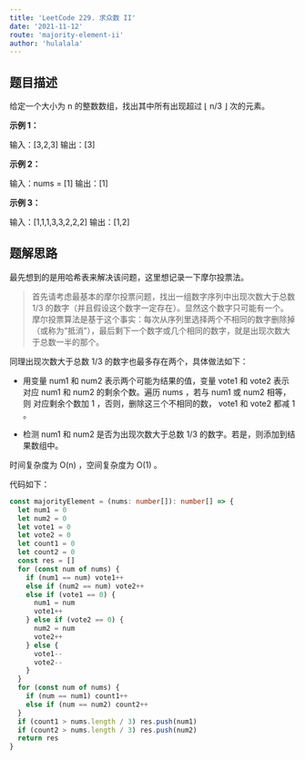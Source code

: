 ```yaml
---
title: 'LeetCode 229. 求众数 II'
date: '2021-11-12'
route: 'majority-element-ii'
author: 'hulalala'
---
```


## 题目描述

给定一个大小为 n 的整数数组，找出其中所有出现超过 ⌊ n/3 ⌋ 次的元素。

**示例 1：**

输入：[3,2,3] 输出：[3]

**示例 2：**

输入：nums = [1] 输出：[1]

**示例 3：**

输入：[1,1,1,3,3,2,2,2] 输出：[1,2]

## 题解思路

最先想到的是用哈希表来解决该问题，这里想记录一下摩尔投票法。

> 首先请考虑最基本的摩尔投票问题，找出一组数字序列中出现次数大于总数 1/3 的数字（并且假设这个数字一定存在）。显然这个数字只可能有一个。摩尔投票算法是基于这个事实：每次从序列里选择两个不相同的数字删除掉（或称为“抵消”），最后剩下一个数字或几个相同的数字，就是出现次数大于总数一半的那个。

同理出现次数大于总数 1/3 的数字也最多存在两个，具体做法如下：

- 用变量 num1 和 num2 表示两个可能为结果的值，变量 vote1 和 vote2 表示对应 num1 和 num2 的剩余个数。遍历 nums ，若与 num1 或 num2 相等，则 对应剩余个数加 1 ，否则，删除这三个不相同的数， vote1 和 vote2 都减 1 。

- 检测 num1 和 num2 是否为出现次数大于总数 1/3 的数字。若是，则添加到结果数组中。

时间复杂度为 O(n) ，空间复杂度为 O(1) 。

代码如下：

```typescript
const majorityElement = (nums: number[]): number[] => {
  let num1 = 0
  let num2 = 0
  let vote1 = 0
  let vote2 = 0
  let count1 = 0
  let count2 = 0
  const res = []
  for (const num of nums) {
    if (num1 == num) vote1++
    else if (num2 == num) vote2++
    else if (vote1 == 0) {
      num1 = num
      vote1++
    } else if (vote2 == 0) {
      num2 = num
      vote2++
    } else {
      vote1--
      vote2--
    }
  }
  for (const num of nums) {
    if (num == num1) count1++
    else if (num == num2) count2++
  }
  if (count1 > nums.length / 3) res.push(num1)
  if (count2 > nums.length / 3) res.push(num2)
  return res
}
```
